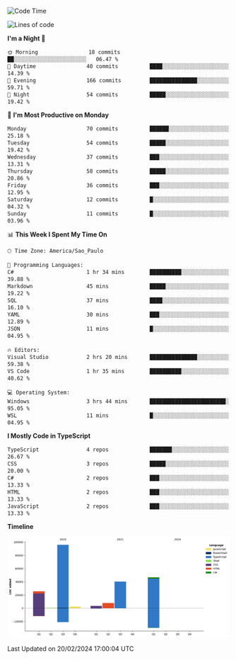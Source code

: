 <!--START_SECTION:waka-->
![Code Time](http://img.shields.io/badge/Code%20Time-2%2C309%20hrs%2035%20mins-blue)

![Lines of code](https://img.shields.io/badge/From%20Hello%20World%20I%27ve%20Written-221.3%20thousand%20lines%20of%20code-blue)

**I'm a Night 🦉** 

```text
🌞 Morning                18 commits          ██░░░░░░░░░░░░░░░░░░░░░░░   06.47 % 
🌆 Daytime                40 commits          ████░░░░░░░░░░░░░░░░░░░░░   14.39 % 
🌃 Evening                166 commits         ███████████████░░░░░░░░░░   59.71 % 
🌙 Night                  54 commits          █████░░░░░░░░░░░░░░░░░░░░   19.42 % 
```
📅 **I'm Most Productive on Monday** 

```text
Monday                   70 commits          ██████░░░░░░░░░░░░░░░░░░░   25.18 % 
Tuesday                  54 commits          █████░░░░░░░░░░░░░░░░░░░░   19.42 % 
Wednesday                37 commits          ███░░░░░░░░░░░░░░░░░░░░░░   13.31 % 
Thursday                 58 commits          █████░░░░░░░░░░░░░░░░░░░░   20.86 % 
Friday                   36 commits          ███░░░░░░░░░░░░░░░░░░░░░░   12.95 % 
Saturday                 12 commits          █░░░░░░░░░░░░░░░░░░░░░░░░   04.32 % 
Sunday                   11 commits          █░░░░░░░░░░░░░░░░░░░░░░░░   03.96 % 
```


📊 **This Week I Spent My Time On** 

```text
🕑︎ Time Zone: America/Sao_Paulo

💬 Programming Languages: 
C#                       1 hr 34 mins        ██████████░░░░░░░░░░░░░░░   39.88 % 
Markdown                 45 mins             █████░░░░░░░░░░░░░░░░░░░░   19.22 % 
SQL                      37 mins             ████░░░░░░░░░░░░░░░░░░░░░   16.10 % 
YAML                     30 mins             ███░░░░░░░░░░░░░░░░░░░░░░   12.89 % 
JSON                     11 mins             █░░░░░░░░░░░░░░░░░░░░░░░░   04.95 % 

🔥 Editors: 
Visual Studio            2 hrs 20 mins       ███████████████░░░░░░░░░░   59.38 % 
VS Code                  1 hr 35 mins        ██████████░░░░░░░░░░░░░░░   40.62 % 

💻 Operating System: 
Windows                  3 hrs 44 mins       ████████████████████████░   95.05 % 
WSL                      11 mins             █░░░░░░░░░░░░░░░░░░░░░░░░   04.95 % 
```

**I Mostly Code in TypeScript** 

```text
TypeScript               4 repos             ███████░░░░░░░░░░░░░░░░░░   26.67 % 
CSS                      3 repos             █████░░░░░░░░░░░░░░░░░░░░   20.00 % 
C#                       2 repos             ███░░░░░░░░░░░░░░░░░░░░░░   13.33 % 
HTML                     2 repos             ███░░░░░░░░░░░░░░░░░░░░░░   13.33 % 
JavaScript               2 repos             ███░░░░░░░░░░░░░░░░░░░░░░   13.33 % 
```



**Timeline**

![Lines of Code chart](https://raw.githubusercontent.com/jonhoffmam/jonhoffmam/master/assets/bar_graph.png)


 Last Updated on 20/02/2024 17:00:04 UTC
<!--END_SECTION:waka-->
